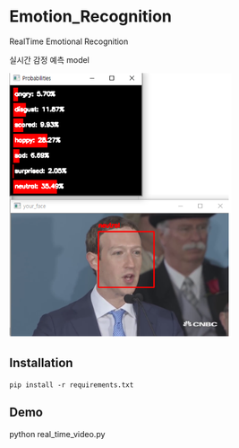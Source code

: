# Emotion_Recognition
RealTime Emotional Recognition

실시간 감정 예측 model

![1](./1.PNG)

## Installation

```shell
pip install -r requirements.txt
```

## Demo

python real_time_video.py
